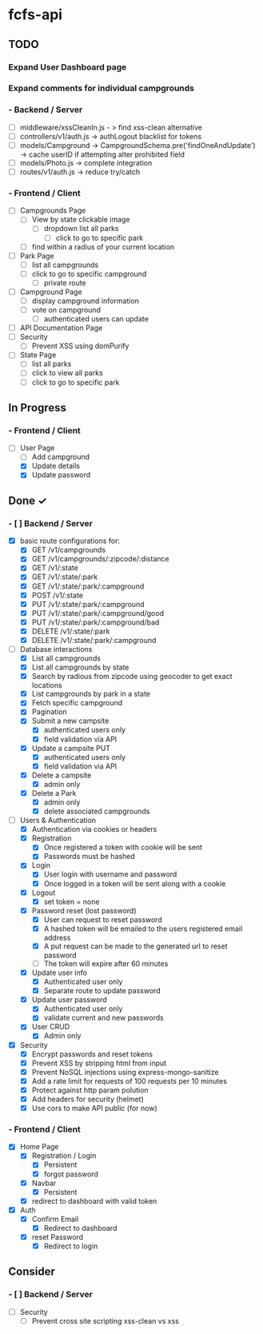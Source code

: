 # fcfs-api

## TODO

### Expand User Dashboard page

### Expand comments for individual campgrounds

### - Backend / Server

- [ ] middleware/xssCleanIn.js - > find xss-clean alternative
- [ ] controllers/v1/auth.js -> authLogout blacklist for tokens
- [ ] models/Campground -> CampgroundSchema.pre('findOneAndUpdate') -> cache userID if attempting alter prohibited field
- [ ] models/Photo.js -> complete integration
- [ ] routes/v1/auth.js -> reduce try/catch

### - Frontend / Client

- [ ] Campgrounds Page
  - [ ] View by state clickable image
    - [ ] dropdown list all parks
      - [ ] click to go to specific park
  - [ ] find within a radius of your current location
- [ ] Park Page
  - [ ] list all campgrounds
  - [ ] click to go to specific campground
    - [ ] private route
- [ ] Campground Page
  - [ ] display campground information
  - [ ] vote on campground
    - [ ] authenticated users can update
- [ ] API Documentation Page
- [ ] Security
  - [ ] Prevent XSS using domPurify
- [ ] State Page
  - [ ] list all parks
  - [ ] click to view all parks
  - [ ] click to go to specific park

## In Progress

### - Frontend / Client

- [ ] User Page
  - [ ] Add campground
  - [x] Update details
  - [x] Update password

## Done ✓

### - [ ] Backend / Server

- [x] basic route configurations for:
  - [x] GET /v1/campgrounds
  - [x] GET /v1/campgrounds/:zipcode/:distance
  - [x] GET /v1/:state
  - [x] GET /v1/:state/:park
  - [x] GET /v1/:state/:park/:campground
  - [x] POST /v1/:state
  - [x] PUT /v1/:state/:park/:campground
  - [x] PUT /v1/:state/:park/:campground/good
  - [x] PUT /v1/:state/:park/:campground/bad
  - [x] DELETE /v1/:state/:park
  - [x] DELETE /v1/:state/:park/:campground
- [ ] Database interactions
  - [x] List all campgrounds
  - [x] List all campgrounds by state
  - [x] Search by radious from zipcode using geocoder to get exact locations
  - [x] List campgrounds by park in a state
  - [x] Fetch specific campground
  - [x] Pagination
  - [x] Submit a new campsite
    - [x] authenticated users only
    - [x] field validation via API
  - [x] Update a campsite PUT
    - [x] authenticated users only
    - [x] field validation via API
  - [x] Delete a campsite
    - [x] admin only
  - [x] Delete a Park
    - [x] admin only
    - [x] delete associated campgrounds
- [ ] Users & Authentication
  - [x] Authentication via cookies or headers
  - [x] Registration
    - [x] Once registered a token with cookie will be sent
    - [x] Passwords must be hashed
  - [x] Login
    - [x] User login with username and password
    - [x] Once logged in a token will be sent along with a cookie
  - [x] Logout
    - [x] set token = none
  - [x] Password reset (lost password)
    - [x] User can request to reset password
    - [x] A hashed token will be emailed to the users registered email address
    - [x] A put request can be made to the generated url to reset password
    - [ ] The token will expire after 60 minutes
  - [x] Update user info
    - [x] Authenticated user only
    - [x] Separate route to update password
  - [x] Update user password
    - [x] Authenticated user only
    - [x] validate current and new passwords
  - [x] User CRUD
    - [x] Admin only
- [x] Security
  - [x] Encrypt passwords and reset tokens
  - [x] Prevent XSS by stripping html from input
  - [x] Prevent NoSQL injections using express-mongo-sanitize
  - [x] Add a rate limit for requests of 100 requests per 10 minutes
  - [x] Protect against http param polution
  - [x] Add headers for security (helmet)
  - [x] Use cors to make API public (for now)

### - Frontend / Client

- [x] Home Page
  - [x] Registration / Login
    - [x] Persistent
    - [x] forgot password
  - [x] Navbar
    - [x] Persistent
  - [x] redirect to dashboard with valid token
- [x] Auth
  - [x] Confirm Email
    - [x] Redirect to dashboard
  - [x] reset Password
    - [x] Redirect to login

## Consider

### - [ ] Backend / Server

- [ ] Security
  - [ ] Prevent cross site scripting xss-clean vs xss
